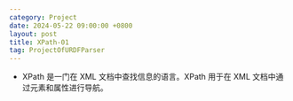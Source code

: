 ```yaml
---
category: Project
date: 2024-05-22 09:00:00 +0800
layout: post
title: XPath-01
tag: ProjectOfURDFParser
---
```


+ XPath 是一门在 XML 文档中查找信息的语言。XPath 用于在 XML 文档中通过元素和属性进行导航。